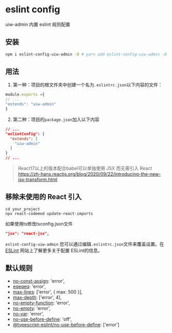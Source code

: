 # eslint config

uiw-admin 内置 eslint 规则配置


## 安装

```bash
npm i eslint-config-uiw-admin -D # yarn add eslint-config-uiw-admin -D
```

## 用法

1. 第一种：项目的根文件夹中创建一个名为`.eslintrc.json`以下内​​容的文件：

```js
module.exports ={
// ...
"extends": "uiw-admin"
}
```


2. 第二种：项目的`package.json`加入以下内容

```json
// ...
"eslintConfig": {
  "extends": [
    "uiw-admin"
  ]
}
// ...
```

> React17以上的版本配合babel可以单独使用 JSX 而无需引入 React
> https://zh-hans.reactjs.org/blog/2020/09/22/introducing-the-new-jsx-transform.html

## 移除未使用的 React 引入

```
cd your_project
npx react-codemod update-react-imports

```

如果使用ts修改tsconfig.json文件

```json
"jsx": "react-jsx",
```


`eslint-config-uiw-admin` 您可以通过编辑`.eslintrc.json`文件来覆盖设置。在 [ESLint](https://eslint.org/docs/user-guide/configuring) 网站上了解更多关于配置 ESLint的信息。

## 默认规则

 - [no-const-assign](https://eslint.org/docs/rules/no-const-assign#no-const-assign): 'error',
 - [eqeqeq](https://eslint.org/docs/rules/eqeqeq#eqeqeq): 'error',
 - [max-lines](https://eslint.org/docs/rules/max-lines#max-lines): ['error', { max: 500 }],
 - [max-depth](https://eslint.org/docs/rules/max-depth#max-depth): ['error', 4],
 - [no-empty-function](https://eslint.org/docs/rules/no-empty-function#no-empty-function): 'error',
 - [no-empty](https://eslint.org/docs/rules/no-empty#no-empty): 'error',
 - [no-var](https://eslint.org/docs/rules/no-var#no-var): 'error',
 - [no-use-before-define](https://eslint.org/docs/rules/no-use-before-define#no-use-before-define): 'off',
 - [@typescript-eslint/no-use-before-define](https://github.com/typescript-eslint/typescript-eslint/blob/main/packages/eslint-plugin/src/rules/no-use-before-define.ts): ['error']